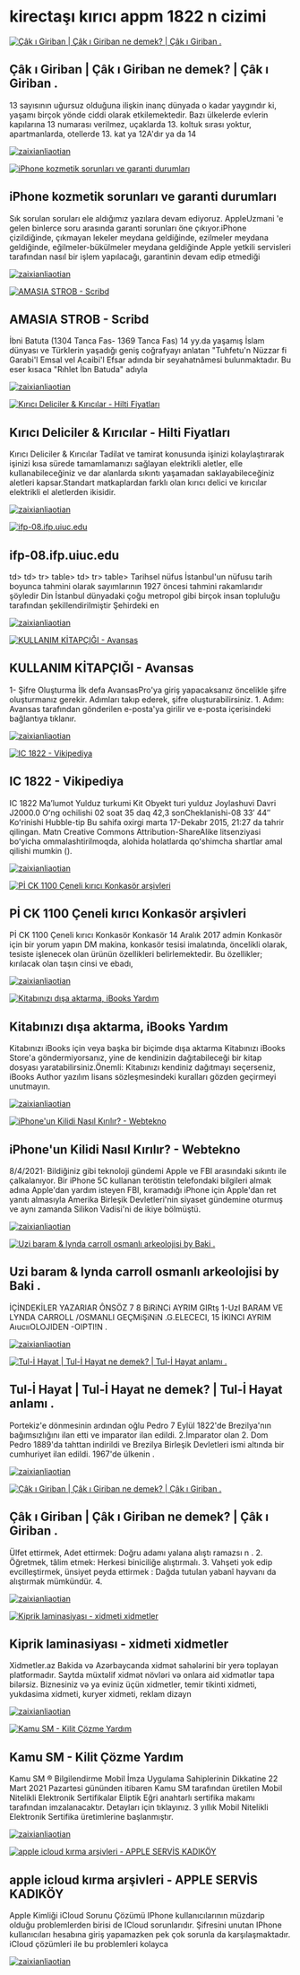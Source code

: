 # kirectaşı kırıcı appm 1822 n cizimi
<a href="https://mnn.zoosnet.net/LR/Chatpre.aspx?id=MNN94995150&p=https://topgrinding.com/" target="_blank">![Çâk ı Giriban | Çâk ı Giriban ne demek? | Çâk ı Giriban .](https://github.com/technlg/images/blob/main/19.jpg)</a>
## Çâk ı Giriban | Çâk ı Giriban ne demek? | Çâk ı Giriban .
13 sayısının uğursuz olduğuna ilişkin inanç dünyada o kadar yaygındır ki, yaşamı birçok yönde ciddi olarak etkilemektedir. Bazı ülkelerde evlerin kapılarına 13 numarası verilmez, uçaklarda 13. koltuk sırası yoktur, apartmanlarda, otellerde 13. kat ya 12A'dır ya da 14 
<a href="https://mnn.zoosnet.net/LR/Chatpre.aspx?id=MNN94995150&p=https://topgrinding.com/" target="_blank"><img src="https://github.com/technlg/images/raw/main/chat11.jpg" alt="zaixianliaotian"/></a><a href="//whatsapp.shibangsoft.com/WhatsApp.php" ><img src="https://github.com/technlg/images/raw/main/chat11.png" alt=""></a>
<a href="https://mnn.zoosnet.net/LR/Chatpre.aspx?id=MNN94995150&p=https://topgrinding.com/" target="_blank">![iPhone kozmetik sorunları ve garanti durumları](https://github.com/technlg/images/blob/main/61.jpg)</a>
## iPhone kozmetik sorunları ve garanti durumları
Sık sorulan soruları ele aldığımız yazılara devam ediyoruz. AppleUzmani 'e gelen binlerce soru arasında garanti sorunları öne çıkıyor.iPhone çizildiğinde, çıkmayan lekeler meydana geldiğinde, ezilmeler meydana geldiğinde, eğilmeler-bükülmeler meydana geldiğinde Apple yetkili servisleri tarafından nasıl bir işlem yapılacağı, garantinin devam edip etmediği 
<a href="https://mnn.zoosnet.net/LR/Chatpre.aspx?id=MNN94995150&p=https://topgrinding.com/" target="_blank"><img src="https://github.com/technlg/images/raw/main/chat11.jpg" alt="zaixianliaotian"/></a><a href="//whatsapp.shibangsoft.com/WhatsApp.php" ><img src="https://github.com/technlg/images/raw/main/chat11.png" alt=""></a>
<a href="https://mnn.zoosnet.net/LR/Chatpre.aspx?id=MNN94995150&p=https://topgrinding.com/" target="_blank">![AMASIA STROB - Scribd](https://github.com/technlg/images/blob/main/40.jpg)</a>
## AMASIA STROB - Scribd
İbni Batuta (1304 Tanca Fas- 1369 Tanca Fas) 14 yy.da yaşamış İslam dünyası ve Türklerin yaşadığı geniş coğrafyayı anlatan "Tuhfetu'n Nüzzar fi Garabi'l Emsal vel Acaibi'l Efsar adında bir seyahatnâmesi bulunmaktadır. Bu eser kısaca "Rıhlet İbn Batuda" adıyla
<a href="https://mnn.zoosnet.net/LR/Chatpre.aspx?id=MNN94995150&p=https://topgrinding.com/" target="_blank"><img src="https://github.com/technlg/images/raw/main/chat11.jpg" alt="zaixianliaotian"/></a><a href="//whatsapp.shibangsoft.com/WhatsApp.php" ><img src="https://github.com/technlg/images/raw/main/chat11.png" alt=""></a>
<a href="https://mnn.zoosnet.net/LR/Chatpre.aspx?id=MNN94995150&p=https://topgrinding.com/" target="_blank">![Kırıcı Deliciler & Kırıcılar - Hilti Fiyatları](https://github.com/technlg/images/blob/main/6.jpg)</a>
## Kırıcı Deliciler & Kırıcılar - Hilti Fiyatları
Kırıcı Deliciler & Kırıcılar Tadilat ve tamirat konusunda işinizi kolaylaştırarak işinizi kısa sürede tamamlamanızı sağlayan elektrikli aletler, elle kullanabileceğiniz ve dar alanlarda sıkıntı yaşamadan saklayabileceğiniz aletleri kapsar.Standart matkaplardan farklı olan kırıcı delici ve kırıcılar elektrikli el aletlerden ikisidir.
<a href="https://mnn.zoosnet.net/LR/Chatpre.aspx?id=MNN94995150&p=https://topgrinding.com/" target="_blank"><img src="https://github.com/technlg/images/raw/main/chat11.jpg" alt="zaixianliaotian"/></a><a href="//whatsapp.shibangsoft.com/WhatsApp.php" ><img src="https://github.com/technlg/images/raw/main/chat11.png" alt=""></a>
<a href="https://mnn.zoosnet.net/LR/Chatpre.aspx?id=MNN94995150&p=https://topgrinding.com/" target="_blank">![ifp-08.ifp.uiuc.edu](https://github.com/technlg/images/blob/main/48.jpg)</a>
## ifp-08.ifp.uiuc.edu
td> td> tr> table> td> tr> table> Tarihsel nüfus İstanbul'un nüfusu tarih boyunca tahmini olarak sayımlarının 1927 öncesi tahmini rakamlarıdır şöyledir Din İstanbul dünyadaki çoğu metropol gibi birçok insan topluluğu tarafından şekillendirilmiştir Şehirdeki en 
<a href="https://mnn.zoosnet.net/LR/Chatpre.aspx?id=MNN94995150&p=https://topgrinding.com/" target="_blank"><img src="https://github.com/technlg/images/raw/main/chat11.jpg" alt="zaixianliaotian"/></a><a href="//whatsapp.shibangsoft.com/WhatsApp.php" ><img src="https://github.com/technlg/images/raw/main/chat11.png" alt=""></a>
<a href="https://mnn.zoosnet.net/LR/Chatpre.aspx?id=MNN94995150&p=https://topgrinding.com/" target="_blank">![KULLANIM KİTAPÇIĞI - Avansas](https://github.com/technlg/images/blob/main/62.jpg)</a>
## KULLANIM KİTAPÇIĞI - Avansas
1- Şifre Oluşturma İlk defa AvansasPro'ya giriş yapacaksanız öncelikle şifre oluşturmanız gerekir. Adımları takıp ederek, şifre oluşturabilirsiniz. 1. Adım: Avansas tarafından gönderilen e-posta'ya girilir ve e-posta içerisindeki bağlantıya tıklanır.
<a href="https://mnn.zoosnet.net/LR/Chatpre.aspx?id=MNN94995150&p=https://topgrinding.com/" target="_blank"><img src="https://github.com/technlg/images/raw/main/chat11.jpg" alt="zaixianliaotian"/></a><a href="//whatsapp.shibangsoft.com/WhatsApp.php" ><img src="https://github.com/technlg/images/raw/main/chat11.png" alt=""></a>
<a href="https://mnn.zoosnet.net/LR/Chatpre.aspx?id=MNN94995150&p=https://topgrinding.com/" target="_blank">![IC 1822 - Vikipediya](https://github.com/technlg/images/blob/main/31.jpg)</a>
## IC 1822 - Vikipediya
IC 1822 Maʼlumot Yulduz turkumi Kit Obyekt turi yulduz Joylashuvi Davri J2000.0 Oʻng ochilishi 02 soat 35 daq 42,3 sonCheklanishi-08 33′ 44″ Koʻrinishi Hubble-tip Bu sahifa oxirgi marta 17-Dekabr 2015, 21:27 da tahrir qilingan. Matn Creative Commons Attribution-ShareAlike litsenziyasi boʻyicha ommalashtirilmoqda, alohida holatlarda qoʻshimcha shartlar amal qilishi mumkin ().
<a href="https://mnn.zoosnet.net/LR/Chatpre.aspx?id=MNN94995150&p=https://topgrinding.com/" target="_blank"><img src="https://github.com/technlg/images/raw/main/chat11.jpg" alt="zaixianliaotian"/></a><a href="//whatsapp.shibangsoft.com/WhatsApp.php" ><img src="https://github.com/technlg/images/raw/main/chat11.png" alt=""></a>
<a href="https://mnn.zoosnet.net/LR/Chatpre.aspx?id=MNN94995150&p=https://topgrinding.com/" target="_blank">![Pİ CK 1100 Çeneli kırıcı Konkasör arşivleri](https://github.com/technlg/images/blob/main/57.jpg)</a>
## Pİ CK 1100 Çeneli kırıcı Konkasör arşivleri
Pİ CK 1100 Çeneli kırıcı Konkasör Konkasör 14 Aralık 2017 admin Konkasör için bir yorum yapın DM makina, konkasör tesisi imalatında, öncelikli olarak, tesiste işlenecek olan ürünün özellikleri belirlemektedir. Bu özellikler; kırılacak olan taşın cinsi ve ebadı, 
<a href="https://mnn.zoosnet.net/LR/Chatpre.aspx?id=MNN94995150&p=https://topgrinding.com/" target="_blank"><img src="https://github.com/technlg/images/raw/main/chat11.jpg" alt="zaixianliaotian"/></a><a href="//whatsapp.shibangsoft.com/WhatsApp.php" ><img src="https://github.com/technlg/images/raw/main/chat11.png" alt=""></a>
<a href="https://mnn.zoosnet.net/LR/Chatpre.aspx?id=MNN94995150&p=https://topgrinding.com/" target="_blank">![Kitabınızı dışa aktarma, iBooks Yardım](https://github.com/technlg/images/blob/main/56.jpg)</a>
## Kitabınızı dışa aktarma, iBooks Yardım
Kitabınızı iBooks için veya başka bir biçimde dışa aktarma Kitabınızı iBooks Store'a göndermiyorsanız, yine de kendinizin dağıtabileceği bir kitap dosyası yaratabilirsiniz.Önemli: Kitabınızı kendiniz dağıtmayı seçerseniz, iBooks Author yazılım lisans sözleşmesindeki kuralları gözden geçirmeyi unutmayın. 
<a href="https://mnn.zoosnet.net/LR/Chatpre.aspx?id=MNN94995150&p=https://topgrinding.com/" target="_blank"><img src="https://github.com/technlg/images/raw/main/chat11.jpg" alt="zaixianliaotian"/></a><a href="//whatsapp.shibangsoft.com/WhatsApp.php" ><img src="https://github.com/technlg/images/raw/main/chat11.png" alt=""></a>
<a href="https://mnn.zoosnet.net/LR/Chatpre.aspx?id=MNN94995150&p=https://topgrinding.com/" target="_blank">![iPhone'un Kilidi Nasıl Kırılır? - Webtekno](https://github.com/technlg/images/blob/main/28.jpg)</a>
## iPhone'un Kilidi Nasıl Kırılır? - Webtekno
8/4/2021· Bildiğiniz gibi teknoloji gündemi Apple ve FBI arasındaki sıkıntı ile çalkalanıyor. Bir iPhone 5C kullanan terötistin telefondaki bilgileri almak adına Apple'dan yardım isteyen FBI, kıramadığı iPhone için Apple'dan ret yanıtı almasıyla Amerika Birleşik Devletleri'nin siyaset gündemine oturmuş ve aynı zamanda Silikon Vadisi'ni de ikiye bölmüştü.
<a href="https://mnn.zoosnet.net/LR/Chatpre.aspx?id=MNN94995150&p=https://topgrinding.com/" target="_blank"><img src="https://github.com/technlg/images/raw/main/chat11.jpg" alt="zaixianliaotian"/></a><a href="//whatsapp.shibangsoft.com/WhatsApp.php" ><img src="https://github.com/technlg/images/raw/main/chat11.png" alt=""></a>
<a href="https://mnn.zoosnet.net/LR/Chatpre.aspx?id=MNN94995150&p=https://topgrinding.com/" target="_blank">![Uzi baram & lynda carroll osmanlı arkeolojisi by Baki .](https://github.com/technlg/images/blob/main/33.jpg)</a>
## Uzi baram & lynda carroll osmanlı arkeolojisi by Baki .
İÇİNDEKİLER YAZARlAR ÔNSÖZ 7 8 BiRiNCi AYRIM GIRtş 1-UzI BARAM VE LYNDA CARROLL /OSMANLI GEÇMiŞiNiN .G.ELECECI, 15 İKlNCI AYRIM AıucııOLOJIDEN -OIPTl!N .
<a href="https://mnn.zoosnet.net/LR/Chatpre.aspx?id=MNN94995150&p=https://topgrinding.com/" target="_blank"><img src="https://github.com/technlg/images/raw/main/chat11.jpg" alt="zaixianliaotian"/></a><a href="//whatsapp.shibangsoft.com/WhatsApp.php" ><img src="https://github.com/technlg/images/raw/main/chat11.png" alt=""></a>
<a href="https://mnn.zoosnet.net/LR/Chatpre.aspx?id=MNN94995150&p=https://topgrinding.com/" target="_blank">![Tul-İ Hayat | Tul-İ Hayat ne demek? | Tul-İ Hayat anlamı .](https://github.com/technlg/images/blob/main/53.jpg)</a>
## Tul-İ Hayat | Tul-İ Hayat ne demek? | Tul-İ Hayat anlamı .
Portekiz'e dönmesinin ardından oğlu Pedro 7 Eylül 1822'de Brezilya'nın bağımsızlığını ilan etti ve imparator ilan edildi. 2.İmparator olan 2. Dom Pedro 1889'da tahttan indirildi ve Brezilya Birleşik Devletleri ismi altında bir cumhuriyet ilan edildi. 1967'de ülkenin .
<a href="https://mnn.zoosnet.net/LR/Chatpre.aspx?id=MNN94995150&p=https://topgrinding.com/" target="_blank"><img src="https://github.com/technlg/images/raw/main/chat11.jpg" alt="zaixianliaotian"/></a><a href="//whatsapp.shibangsoft.com/WhatsApp.php" ><img src="https://github.com/technlg/images/raw/main/chat11.png" alt=""></a>
<a href="https://mnn.zoosnet.net/LR/Chatpre.aspx?id=MNN94995150&p=https://topgrinding.com/" target="_blank">![Çâk ı Giriban | Çâk ı Giriban ne demek? | Çâk ı Giriban .](https://github.com/technlg/images/blob/main/61.jpg)</a>
## Çâk ı Giriban | Çâk ı Giriban ne demek? | Çâk ı Giriban .
Ülfet ettirmek, Adet ettirmek: Doğru adamı yalana alıştı ramazsı n . 2. Öğretmek, tâlim etmek: Herkesi biniciliğe alıştırmalı. 3. Vahşeti yok edip evcilleştirmek, ünsiyet peyda ettirmek : Dağda tutulan yabanî hayvanı da alıştırmak mümkündür. 4.
<a href="https://mnn.zoosnet.net/LR/Chatpre.aspx?id=MNN94995150&p=https://topgrinding.com/" target="_blank"><img src="https://github.com/technlg/images/raw/main/chat11.jpg" alt="zaixianliaotian"/></a><a href="//whatsapp.shibangsoft.com/WhatsApp.php" ><img src="https://github.com/technlg/images/raw/main/chat11.png" alt=""></a>
<a href="https://mnn.zoosnet.net/LR/Chatpre.aspx?id=MNN94995150&p=https://topgrinding.com/" target="_blank">![Kiprik laminasiyası - xidmeti xidmetler](https://github.com/technlg/images/blob/main/2.jpg)</a>
## Kiprik laminasiyası - xidmeti xidmetler
Xidmetler.az Bakida və Azərbaycanda xidmət sahələrini bir yerə toplayan platformadır. Saytda müxtəlif xidmət növləri və onlara aid xidmətlər tapa bilərsiz. Biznesiniz və ya eviniz üçün xidmetler, temir tikinti xidmeti, yukdasima xidmeti, kuryer xidmeti, reklam dizayn 
<a href="https://mnn.zoosnet.net/LR/Chatpre.aspx?id=MNN94995150&p=https://topgrinding.com/" target="_blank"><img src="https://github.com/technlg/images/raw/main/chat11.jpg" alt="zaixianliaotian"/></a><a href="//whatsapp.shibangsoft.com/WhatsApp.php" ><img src="https://github.com/technlg/images/raw/main/chat11.png" alt=""></a>
<a href="https://mnn.zoosnet.net/LR/Chatpre.aspx?id=MNN94995150&p=https://topgrinding.com/" target="_blank">![Kamu SM - Kilit Çözme Yardım](https://github.com/technlg/images/blob/main/38.jpg)</a>
## Kamu SM - Kilit Çözme Yardım
Kamu SM ® Bilgilendirme Mobil İmza Uygulama Sahiplerinin Dikkatine 22 Mart 2021 Pazartesi gününden itibaren Kamu SM tarafından üretilen Mobil Nitelikli Elektronik Sertifikalar Eliptik Eğri anahtarlı sertifika makamı tarafından imzalanacaktır. Detayları için tıklayınız. 3 yıllık Mobil Nitelikli Elektronik Sertifika üretimlerine başlanmıştır.
<a href="https://mnn.zoosnet.net/LR/Chatpre.aspx?id=MNN94995150&p=https://topgrinding.com/" target="_blank"><img src="https://github.com/technlg/images/raw/main/chat11.jpg" alt="zaixianliaotian"/></a><a href="//whatsapp.shibangsoft.com/WhatsApp.php" ><img src="https://github.com/technlg/images/raw/main/chat11.png" alt=""></a>
<a href="https://mnn.zoosnet.net/LR/Chatpre.aspx?id=MNN94995150&p=https://topgrinding.com/" target="_blank">![apple icloud kırma arşivleri - APPLE SERVİS KADIKÖY](https://github.com/technlg/images/blob/main/25.jpg)</a>
## apple icloud kırma arşivleri - APPLE SERVİS KADIKÖY
Apple Kimliği iCloud Sorunu Çözümü IPhone kullanıcılarının müzdarip olduğu problemlerden birisi de ICloud sorunlarıdır. Şifresini unutan IPhone kullanıcıları hesabına giriş yapamazken pek çok sorunla da karşılaşmaktadır. iCloud çözümleri ile bu problemleri kolayca 
<a href="https://mnn.zoosnet.net/LR/Chatpre.aspx?id=MNN94995150&p=https://topgrinding.com/" target="_blank"><img src="https://github.com/technlg/images/raw/main/chat11.jpg" alt="zaixianliaotian"/></a><a href="//whatsapp.shibangsoft.com/WhatsApp.php" ><img src="https://github.com/technlg/images/raw/main/chat11.png" alt=""></a>
